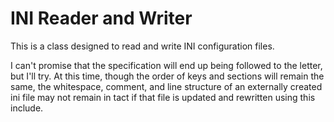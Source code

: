 # INI Reader and Writer
This is a class designed to read and write INI configuration files.

I can't promise that the specification will end up being followed to the letter, but I'll try. At this time, though the order of keys and sections will remain the same, the whitespace, comment, and line structure of an externally created ini file may not remain in tact if that file is updated and rewritten using this include.
